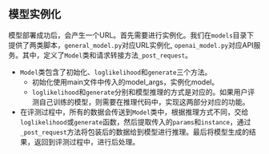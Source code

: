 ## 模型实例化


模型部署成功后，会产生一个URL。首先需要进行实例化。我们在`models`目录下提供了两类脚本，`general_model.py`对应URL实例化, `openai_model.py`对应API服务。其中，定义了`Model`类和请求转接方法`_post_request`。

- `Model`类包含了初始化、`loglikelihood`和`generate`三个方法。
  - 初始化使用main文件中传入的model_args，实例化model。
  - `loglikelihood`和`generate`分别和模型推理的方式是对应的。如果用户评测自己训练的模型，则需要在推理代码中，实现这两部分对应的功能。
- 在评测过程中，所有的数据会传送到`Model`类中，根据推理方式不同，交给`loglikelihood`或`generate`函数，然后提取传入的`params`和`instance`，通过`_post_request`方法将包装后的数据给到模型进行推理。最后将模型生成的结果，返回到评测过程中，进行后处理。


